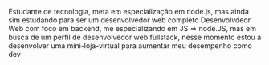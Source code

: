 Estudante de tecnologia, meta em especialização em node.js, mas ainda sim estudando para ser um desenvolvedor web completo
Desenvolvdeor Web com foco em backend, me especializando em JS => node.JS, mas em busca de um perfil de desenvolvedor web fullstack, nesse momento estou a desenvolver uma mini-loja-virtual para aumentar meu desempenho como dev
<!--
**Cichinato-Ivan/Cichinato-Ivan** is a ✨ _special_ ✨ repository because its `README.md` (this file) appears on your GitHub profile.

Here are some ideas to get you started:

- 🔭 I’m currently working on ...
- 🌱 I’m currently learning ...
- 👯 I’m looking to collaborate on ...
- 🤔 I’m looking for help with ...
- 💬 Ask me about ...
- 📫 How to reach me: ...
- 😄 Pronouns: ...
- ⚡ Fun fact: ...
-->

